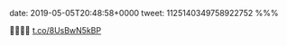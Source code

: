 date: 2019-05-05T20:48:58+0000
tweet: 1125140349758922752
%%%

🙂😮😵🤯 [t.co/8UsBwN5kBP](https://t.co/8UsBwN5kBP)
